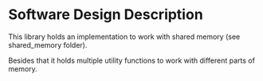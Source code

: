 # Software Design Description

This library holds an implementation to work with shared memory (see shared_memory folder).

Besides that it holds multiple utility functions to work with different parts of memory.
